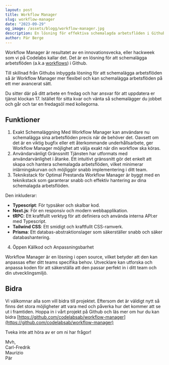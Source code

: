 ```yaml
---
layout: post
title: Workflow Manager
slug: workflow-manager
date: "2023-09-29"
og_image: /assets/blogg/workflow-manager.jpg
description: En lösning för effektiva schemalagda arbetsflöden i Github
author: Pär Berge
---
```


Workflow Manager är resultatet av en innovationsvecka, eller hackweek som vi på Codelabs kallar det.
Det är en lösning för att schemalägga arbetsflöden (a.k.a [workflows](https://docs.github.com/en/actions/using-workflows)) i Github.

Till skillnad från Githubs inbyggda lösning för att schemalägga arbetsflöden så är Workflow Manager mer flexibel och kan schemalägga arbetsflöden på ett mer avancerat sätt.

Du sitter där på ditt arbete en fredag och har ansvar för att uppdatera er tjänst klockan 17.
Istället för sitta kvar och vänta så schemalägger du jobbet och går och tar en fredagsöl med kollegorna.

## Funktioner

1. Exakt Schemaläggning
Med Workflow Manager kan användare nu schemalägga sina arbetsflöden precis när de behöver det. Oavsett om det är en viktig bugfix eller ett återkommande underhållsarbete, ger Workflow Manager möjlighet att välja exakt när din workflow ska köras.
2. Användarvänligt Gränssnitt
Tjänsten har utformats med användarvänlighet i åtanke. Ett intuitivt gränssnitt gör det enkelt att skapa och hantera schemalagda arbetsflöden, vilket minimerar inlärningskurvan och möjliggör snabb implementering i ditt team.
3. Teknikstack för Optimal Prestanda
Workflow Manager är byggt med en teknikstack som garanterar snabb och effektiv hantering av dina schemalagda arbetsflöden.

Den inkluderar:

* **Typescript**: För typsäker och skalbar kod.
* **Next.js**: För en responsiv och modern webbapplikation.
* **tRPC**: Ett kraftfullt verktyg för att definiera och använda interna API:er med Typescript.
* **Tailwind CSS**: Ett smidigt och kraftfullt CSS-ramverk.
* **Prisma**: Ett databas-abstraktionslager som säkerställer snabb och säker databashantering.

4. Öppen Källkod och Anpassningsbarhet

Workflow Manager är en lösning i open source, vilket betyder att den kan anpassas efter ditt teams specifika behov. Utvecklare kan utforska och anpassa koden för att säkerställa att den passar perfekt in i ditt team och din utvecklingsmiljö.

## Bidra

Vi välkomnar alla som vill bidra till projektet. Eftersom det är väldigt nytt så finns det stora möjligheter att vara med och påverka hur det kommer att se ut i framtiden.
Hoppa in i vårt projekt på Github och läs mer om hur du kan bidra [https://github.com/codelabsab/workflow-manager](https://github.com/codelabsab/workflow-manager)

Tveka inte att höra av er om ni har frågor!

Mvh,  
Carl-Fredrik  
Maurizio  
Pär  
